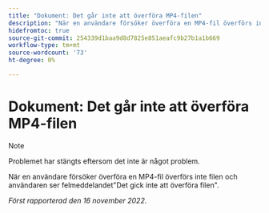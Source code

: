```yaml
---
title: "Dokument: Det går inte att överföra MP4-filen"
description: "När en användare försöker överföra en MP4-fil överförs inte filen och användaren ser felmeddelandet Det gick inte att överföra filen."
hidefromtoc: true
source-git-commit: 254339d1baa9d8d7825e851aeafc9b27b1a1b669
workflow-type: tm+mt
source-wordcount: '73'
ht-degree: 0%

---
```



# Dokument: Det går inte att överföra MP4-filen

>[!NOTE]
>
>Problemet har stängts eftersom det inte är något problem.

När en användare försöker överföra en MP4-fil överförs inte filen och användaren ser felmeddelandet&quot;Det gick inte att överföra filen&quot;.

_Först rapporterad den 16 november 2022._

